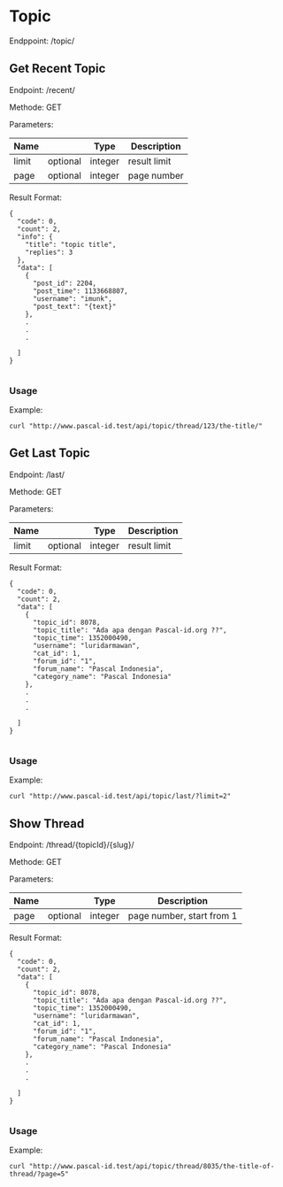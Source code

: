 # Topic

Endppoint: /topic/

## Get Recent Topic

Endpoint: /recent/

Methode: GET

Parameters:

| Name  |   | Type  |  Description |
|---|---|---|---|
| limit | optional | integer  | result limit |
| page | optional | integer  | page number |

Result Format:

```
{
  "code": 0,
  "count": 2,
  "info": {
    "title": "topic title",
    "replies": 3
  },
  "data": [
    {
      "post_id": 2204,
      "post_time": 1133668807,
      "username": "imunk",
      "post_text": "{text}"
    },
    .
    .
    .

  ]
}


```

### Usage

Example:

```
curl "http://www.pascal-id.test/api/topic/thread/123/the-title/"
```


## Get Last Topic


Endpoint: /last/

Methode: GET

Parameters:

| Name  |   | Type  |  Description |
|---|---|---|---|
| limit | optional | integer  | result limit |

Result Format:

```
{
  "code": 0,
  "count": 2,
  "data": [
    {
      "topic_id": 8078,
      "topic_title": "Ada apa dengan Pascal-id.org ??",
      "topic_time": 1352000490,
      "username": "luridarmawan",
      "cat_id": 1,
      "forum_id": "1",
      "forum_name": "Pascal Indonesia",
      "category_name": "Pascal Indonesia"
    },
    .
    .
    .

  ]
}


```

### Usage

Example:

```
curl "http://www.pascal-id.test/api/topic/last/?limit=2"
```


## Show Thread


Endpoint: /thread/{topicId}/{slug}/

Methode: GET

Parameters:

| Name  |   | Type  |  Description |
|---|---|---|---|
| page | optional | integer  | page number, start from 1 |

Result Format:

```
{
  "code": 0,
  "count": 2,
  "data": [
    {
      "topic_id": 8078,
      "topic_title": "Ada apa dengan Pascal-id.org ??",
      "topic_time": 1352000490,
      "username": "luridarmawan",
      "cat_id": 1,
      "forum_id": "1",
      "forum_name": "Pascal Indonesia",
      "category_name": "Pascal Indonesia"
    },
    .
    .
    .

  ]
}


```

### Usage

Example:

```
curl "http://www.pascal-id.test/api/topic/thread/8035/the-title-of-thread/?page=5"
```


